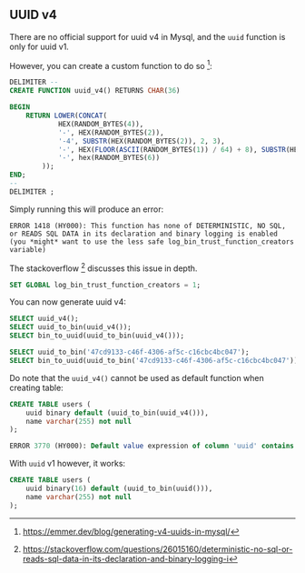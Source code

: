 ## UUID v4

There are no official support for uuid v4 in Mysql, and the `uuid` function is only for uuid v1.

However, you can create a custom function to do so [^1]:

```sql
DELIMITER --
CREATE FUNCTION uuid_v4() RETURNS CHAR(36)

BEGIN
    RETURN LOWER(CONCAT(
            HEX(RANDOM_BYTES(4)),
            '-', HEX(RANDOM_BYTES(2)),
            '-4', SUBSTR(HEX(RANDOM_BYTES(2)), 2, 3),
            '-', HEX(FLOOR(ASCII(RANDOM_BYTES(1)) / 64) + 8), SUBSTR(HEX(RANDOM_BYTES(2)), 2, 3),
            '-', hex(RANDOM_BYTES(6))
        ));
END;
--
DELIMITER ;
```

Simply running this will produce an error:
```
ERROR 1418 (HY000): This function has none of DETERMINISTIC, NO SQL, or READS SQL DATA in its declaration and binary logging is enabled (you *might* want to use the less safe log_bin_trust_function_creators variable)
```

The stackoverflow [^2] discusses this issue in depth.

```sql
SET GLOBAL log_bin_trust_function_creators = 1;
```

You can now generate uuid v4:

```sql
SELECT uuid_v4();
SELECT uuid_to_bin(uuid_v4());
SELECT bin_to_uuid(uuid_to_bin(uuid_v4()));

SELECT uuid_to_bin('47cd9133-c46f-4306-af5c-c16cbc4bc047');
SELECT bin_to_uuid(uuid_to_bin('47cd9133-c46f-4306-af5c-c16cbc4bc047'));
```

Do note that the `uuid_v4()` cannot be used as default function when creating table:

```sql
CREATE TABLE users (
	uuid binary default (uuid_to_bin(uuid_v4())),
	name varchar(255) not null
);

ERROR 3770 (HY000): Default value expression of column 'uuid' contains a disallowed function: `uuid_v4`.
```

With `uuid` v1 however, it works:
```sql
CREATE TABLE users (
	uuid binary(16) default (uuid_to_bin(uuid())),
	name varchar(255) not null
);
```

[^1]: https://emmer.dev/blog/generating-v4-uuids-in-mysql/
[^2]: https://stackoverflow.com/questions/26015160/deterministic-no-sql-or-reads-sql-data-in-its-declaration-and-binary-logging-i
